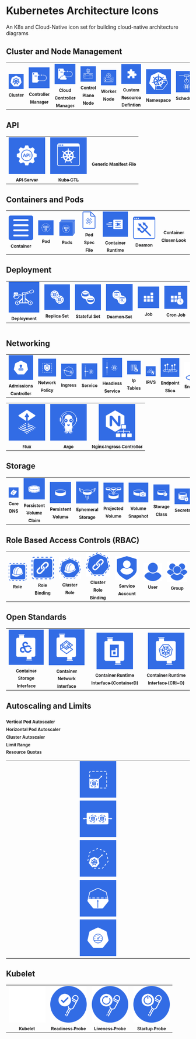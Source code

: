 # Kubernetes Architecture Icons

An K8s and Cloud-Native icon set for building cloud-native architecture diagrams

## Cluster and Node Management

<table>
  <tr>
    <td align="center"><a href="#"><img src="icons/svg/cluster.svg" width="100px;" alt=""/><br /><sub><b>Cluster</b></sub></a><br /></td>
    <td align="center"><a href="#"><img src="icons/svg/controller-manager.svg" width="100px;" alt=""/><br /><sub><b>Controller Manager</b></sub></a><br /></td>
    <td align="center"><a href="#"><img src="icons/svg/cloud-controller-manager.svg" width="100px;" alt=""/><br /><sub><b>Cloud Controller Manager</b></sub></a><br /></td>
    <td align="center"><a href="#"><img src="icons/svg/control-plane-node.svg" width="100px;" alt=""/><br /><sub><b>Control Plane Node</b></sub></a><br /></td>
    <td align="center"><a href="#"><img src="icons/svg/worker-node.svg" width="100px;" alt=""/><br /><sub><b>Worker Node</b></sub></a><br /></td>
    <td align="center"><a href="#"><img src="icons/svg/custom-resource-definition.svg" width="100px;" alt=""/><br /><sub><b>Custom Resource Defintion</b></sub></a><br /></td>
    <td align="center"><a href="#"><img src="icons/svg/namespace.svg" width="100px;" alt=""/><br /><sub><b>Namespace</b></sub></a><br /></td>
    <td align="center"><a href="#"><img src="icons/svg/scheduler.svg" width="100px;" alt=""/><br /><sub><b>Scheduler</b></sub></a><br /></td>
  </tr>
</table>

## API

<table>
  <tr>
    <td align="center"><a href="#"><img src="icons/svg/api-server.svg" width="100px;" alt=""/><br /><sub><b>API Server</b></sub></a><br /></td>
    <td align="center"><a href="#"><img src="icons/svg/kube-ctl.svg" width="100px;" alt=""/><br /><sub><b>Kube CTL</b></sub></a><br /></td>
    <td align="center"><a href="#"><img src="icons/svg/generic-mainfest-file.svg" width="100px;" alt=""/><br /><sub><b>Generic Manifest File</b></sub></a><br /></td>
  </tr>
</table>

## Containers and Pods
<table>
  <tr>
    <td align="center"><a href="#"><img src="icons/svg/container.svg" width="100px;" alt=""/><br /><sub><b>Container</b></sub></a><br /></td>
    <td align="center"><a href="#"><img src="icons/svg/pod.svg" width="100px;" alt=""/><br /><sub><b>Pod</b></sub></a><br /></td>
    <td align="center"><a href="#"><img src="icons/svg/pods.svg" width="100px;" alt=""/><br /><sub><b>Pods</b></sub></a><br /></td>
    <td align="center"><a href="#"><img src="icons/svg/pod-spec-file.svg" width="100px;" alt=""/><br /><sub><b>Pod Spec File</b></sub></a><br /></td>
    <td align="center"><a href="#"><img src="icons/svg/container-runtime.svg" width="100px;" alt=""/><br /><sub><b>Container Runtime</b></sub></a><br /></td>
    <td align="center"><a href="#"><img src="icons/svg/deamon.svg" width="100px;" alt=""/><br /><sub><b>Deamon</b></sub></a><br /></td>
    <td align="center"><a href="#"><img src="icons/svg/container-closer-look.svg" width="100px;" alt=""/><br /><sub><b>Container Closer Look</b></sub></a><br /></td>
  </tr>
</table>

## Deployment

<table>
  <tr>
    <td align="center"><a href="#"><img src="icons/svg/deployment.svg" width="100px;" alt=""/><br /><sub><b>Deployment</b></sub></a><br /></td>
    <td align="center"><a href="#"><img src="icons/svg/replica-set.svg" width="100px;" alt=""/><br /><sub><b>Replica Set</b></sub></a><br /></td>
    <td align="center"><a href="#"><img src="icons/svg/stateful-set.svg" width="100px;" alt=""/><br /><sub><b>Stateful Set</b></sub></a><br /></td>
    <td align="center"><a href="#"><img src="icons/svg/deamon-set.svg" width="100px;" alt=""/><br /><sub><b>Deamon Set</b></sub></a><br /></td>
    <td align="center"><a href="#"><img src="icons/svg/job.svg" width="100px;" alt=""/><br /><sub><b>Job</b></sub></a><br /></td>
    <td align="center"><a href="#"><img src="icons/svg/cron-job.svg" width="100px;" alt=""/><br /><sub><b>Cron Job</b></sub></a><br /></td>
  </tr>
</table>

<table>
  <tr>
  </tr>
</table>

## Networking

<table>
  <tr>
    <td align="center"><a href="#"><img src="icons/svg/admissions-controller.svg" width="100px;" alt=""/><br /><sub><b>Admissions Controller</b></sub></a><br /></td>
    <td align="center"><a href="#"><img src="icons/svg/network-policy.svg" width="100px;" alt=""/><br /><sub><b>Network Policy</b></sub></a><br /></td>
    <td align="center"><a href="#"><img src="icons/svg/ingress.svg" width="100px;" alt=""/><br /><sub><b>Ingress</b></sub></a><br /></td>
    <td align="center"><a href="#"><img src="icons/svg/service.svg" width="100px;" alt=""/><br /><sub><b>Service</b></sub></a><br /></td>
    <td align="center"><a href="#"><img src="icons/svg/headless-service.svg" width="100px;" alt=""/><br /><sub><b>Headless Service</b></sub></a><br /></td>
    <td align="center"><a href="#"><img src="icons/svg/ip-tables.svg" width="100px;" alt=""/><br /><sub><b>Ip Tables</b></sub></a><br /></td>
    <td align="center"><a href="#"><img src="icons/svg/ipvs.svg" width="100px;" alt=""/><br /><sub><b>IPVS</b></sub></a><br /></td>
    <td align="center"><a href="#"><img src="icons/svg/endpoint-slice.svg" width="100px;" alt=""/><br /><sub><b>Endpoint Slice</b></sub></a><br /></td>
    <td align="center"><a href="#"><img src="icons/svg/endpoint.svg" width="100px;" alt=""/><br /><sub><b>Endpoint</b></sub></a><br /></td>
    <td align="center"><a href="#"><img src="icons/svg/proxy.svg" width="100px;" alt=""/><br /><sub><b>Proxy</b></sub></a><br /></td>
  </tr>
</table>

<table>
  <tr>
    <td align="center"><a href="#"><img src="icons/svg/flux.svg" width="100px;" alt=""/><br /><sub><b>Flux</b></sub></a><br /></td>
    <td align="center"><a href="#"><img src="icons/svg/argo.svg" width="100px;" alt=""/><br /><sub><b>Argo</b></sub></a><br /></td>
    <td align="center"><a href="#"><img src="icons/svg/nginx-ingress-controller.svg" width="100px;" alt=""/><br /><sub><b>Nginx Ingress Controller</b></sub></a><br /></td>
  </tr>
</table>

## Storage

<table>
  <tr>
    <td align="center"><a href="#"><img src="icons/svg/core-dns.svg" width="100px;" alt=""/><br /><sub><b>Core DNS</b></sub></a><br /></td>
    <td align="center"><a href="#"><img src="icons/svg/persistent-volume-claim.svg" width="100px;" alt=""/><br /><sub><b>Persistent Volume Claim</b></sub></a><br /></td>
    <td align="center"><a href="#"><img src="icons/svg/persistent-volumes.svg" width="100px;" alt=""/><br /><sub><b>Persistent Volume</b></sub></a><br /></td>
    <td align="center"><a href="#"><img src="icons/svg/ephemeral-storage.svg" width="100px;" alt=""/><br /><sub><b>Ephemeral Storage</b></sub></a><br /></td>
    <td align="center"><a href="#"><img src="icons/svg/projected-volume.svg" width="100px;" alt=""/><br /><sub><b>Projected Volume</b></sub></a><br /></td>
    <td align="center"><a href="#"><img src="icons/svg/volume-snapshot.svg" width="100px;" alt=""/><br /><sub><b>Volume Snapshot</b></sub></a><br /></td>
    <td align="center"><a href="#"><img src="icons/svg/storage-class.svg" width="100px;" alt=""/><br /><sub><b>Storage Class</b></sub></a><br /></td>
    <td align="center"><a href="#"><img src="icons/svg/secrets.svg" width="100px;" alt=""/><br /><sub><b>Secrets</b></sub></a><br /></td>
    <td align="center"><a href="#"><img src="icons/svg/config-map.svg" width="100px;" alt=""/><br /><sub><b>Config Map</b></sub></a><br /></td>
    <td align="center"><a href="#"><img src="icons/svg/etcd.svg" width="100px;" alt=""/><br /><sub><b>Etcd</b></sub></a><br /></td>
  </tr>
</table>

## Role Based Access Controls (RBAC)
<table>
  <tr>
    <td align="center"><a href="#"><img src="icons/svg/role.svg" width="100px;" alt=""/><br /><sub><b>Role</b></sub></a><br /></td>
    <td align="center"><a href="#"><img src="icons/svg/role-binding.svg" width="100px;" alt=""/><br /><sub><b>Role Binding</b></sub></a><br /></td>
    <td align="center"><a href="#"><img src="icons/svg/cluster-role.svg" width="100px;" alt=""/><br /><sub><b>Cluster Role</b></sub></a><br /></td>
    <td align="center"><a href="#"><img src="icons/svg/cluster-role-binding.svg" width="100px;" alt=""/><br /><sub><b>Cluster Role Binding</b></sub></a><br /></td>
    <td align="center"><a href="#"><img src="icons/svg/service-account.svg" width="100px;" alt=""/><br /><sub><b>Service Account</b></sub></a><br /></td>
    <td align="center"><a href="#"><img src="icons/svg/user.svg" width="100px;" alt=""/><br /><sub><b>User</b></sub></a><br /></td>
    <td align="center"><a href="#"><img src="icons/svg/group.svg" width="100px;" alt=""/><br /><sub><b>Group</b></sub></a><br /></td>
  </tr>
</table>

## Open Standards

<table>
  <tr>
    <td align="center"><a href="#"><img src="icons/svg/container-storage-interface.svg" width="100px;" alt=""/><br /><sub><b>Container Storage Interface</b></sub></a><br /></td>
    <td align="center"><a href="#"><img src="icons/svg/container-network-interface.svg" width="100px;" alt=""/><br /><sub><b>Container Network Interface</b></sub></a><br /></td>
    <td align="center"><a href="#"><img src="icons/svg/container-runtime-interface-container-d.svg" width="100px;" alt=""/><br /><sub><b>Container Runtime Interface (ContainerD)</b></sub></a><br /></td>
    <td align="center"><a href="#"><img src="icons/svg/container-runtime-interface-cri-o.svg" width="100px;" alt=""/><br /><sub><b>Container Runtime Interface (CRI-O)</b></sub></a><br /></td>
  </tr>
</table>

## Autoscaling and Limits

<table border="0">
  <tr><td width="20%" align="center"><a href="#"><img src="icons/svg/vertical-pod-autoscaler.svg" width="100px;" alt=""/></tr><tr><sub><b>Vertical Pod Autoscaler</b></sub></a><br /></td></tr>
  <tr><td width="20%" align="center"><a href="#"><img src="icons/svg/horizontal-pod-autoscaler.svg" width="100px;" alt=""/></tr><tr><sub><b>Horizontal Pod Autoscaler</b></sub></a><br /></td></tr>
  <tr><td width="20%" align="center"><a href="#"><img src="icons/svg/cluster-autoscaler.svg" width="100px;" alt=""/></tr><tr><sub><b>Cluster Autoscaler</b></sub></a><br /></td></tr>
  <tr><td width="20%" align="center"><a href="#"><img src="icons/svg/limit-range.svg" width="100px;" alt=""/></tr><tr><sub><b>Limit Range</b></sub></a><br /></td></tr>
  <tr><td width="20%" align="center"><a href="#"><img src="icons/svg/resource-quotas.svg" width="100px;" alt=""/></tr><tr><sub><b>Resource Quotas</b></sub></a><br /></td></tr>
</table>

## Kubelet

<table>
  <tr>
    <td align="center"><a href="#"><img src="icons/svg/kubelet.svg" width="100px;" alt=""/><br /><sub><b>Kubelet</b></sub></a><br /></td>
    <td align="center"><a href="#"><img src="icons/svg/readiness-probe.svg" width="100px;" alt=""/><br /><sub><b>Readiness Probe</b></sub></a><br /></td>
    <td align="center"><a href="#"><img src="icons/svg/liveness-probe.svg" width="100px;" alt=""/><br /><sub><b>Liveness Probe</b></sub></a><br /></td>
    <td align="center"><a href="#"><img src="icons/svg/startup-probe.svg" width="100px;" alt=""/><br /><sub><b>Startup Probe</b></sub></a><br /></td>
  </tr>
</table>

